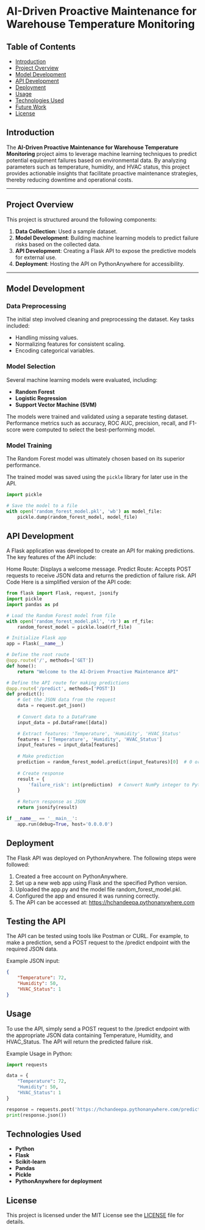 # AI-Driven Proactive Maintenance for Warehouse Temperature Monitoring

## Table of Contents

- [Introduction](#introduction)
- [Project Overview](#project-overview)
- [Model Development](#model-development)
- [API Development](#api-development)
- [Deployment](#deployment)
- [Usage](#usage)
- [Technologies Used](#technologies-used)
- [Future Work](#future-work)
- [License](#license)

## Introduction

The **AI-Driven Proactive Maintenance for Warehouse Temperature Monitoring** project aims to leverage machine learning techniques to predict potential equipment failures based on environmental data. By analyzing parameters such as temperature, humidity, and HVAC status, this project provides actionable insights that facilitate proactive maintenance strategies, thereby reducing downtime and operational costs.

---

## Project Overview

This project is structured around the following components:

1. **Data Collection**: Used a sample dataset.
2. **Model Development**: Building machine learning models to predict failure risks based on the collected data.
3. **API Development**: Creating a Flask API to expose the predictive models for external use.
4. **Deployment**: Hosting the API on PythonAnywhere for accessibility.

---

## Model Development

### Data Preprocessing

The initial step involved cleaning and preprocessing the dataset. Key tasks included:
- Handling missing values.
- Normalizing features for consistent scaling.
- Encoding categorical variables.

### Model Selection

Several machine learning models were evaluated, including:
- **Random Forest**
- **Logistic Regression**
- **Support Vector Machine (SVM)**

The models were trained and validated using a separate testing dataset. Performance metrics such as accuracy, ROC AUC, precision, recall, and F1-score were computed to select the best-performing model.

### Model Training

The Random Forest model was ultimately chosen based on its superior performance.

The trained model was saved using the `pickle` library for later use in the API.
```py
import pickle

# Save the model to a file
with open('random_forest_model.pkl', 'wb') as model_file:
    pickle.dump(random_forest_model, model_file)
```
## API Development
A Flask application was developed to create an API for making predictions. The key features of the API include:

Home Route: Displays a welcome message.
Predict Route: Accepts POST requests to receive JSON data and returns the prediction of failure risk.
API Code
Here is a simplified version of the API code:
```py
from flask import Flask, request, jsonify
import pickle
import pandas as pd

# Load the Random Forest model from file
with open('random_forest_model.pkl', 'rb') as rf_file:
    random_forest_model = pickle.load(rf_file)

# Initialize Flask app
app = Flask(__name__)

# Define the root route
@app.route('/', methods=['GET'])
def home():
    return "Welcome to the AI-Driven Proactive Maintenance API"

# Define the API route for making predictions
@app.route('/predict', methods=['POST'])
def predict():
    # Get the JSON data from the request
    data = request.get_json()
    
    # Convert data to a DataFrame
    input_data = pd.DataFrame([data])

    # Extract features: 'Temperature', 'Humidity', 'HVAC_Status'
    features = ['Temperature', 'Humidity', 'HVAC_Status']
    input_features = input_data[features]
    
    # Make prediction
    prediction = random_forest_model.predict(input_features)[0]  # 0 or 1
    
    # Create response
    result = {
        'failure_risk': int(prediction)  # Convert NumPy integer to Python int
    }
    
    # Return response as JSON
    return jsonify(result)

if __name__ == '__main__':
    app.run(debug=True, host='0.0.0.0')
```
## Deployment
The Flask API was deployed on PythonAnywhere. The following steps were followed:

1. Created a free account on PythonAnywhere.
2. Set up a new web app using Flask and the specified Python version.
3. Uploaded the app.py and the model file random_forest_model.pkl.
4. Configured the app and ensured it was running correctly.
5. The API can be accessed at: https://hchandeepa.pythonanywhere.com

## Testing the API
The API can be tested using tools like Postman or CURL. For example, to make a prediction, send a POST request to the /predict endpoint with the required JSON data.

Example JSON input:
```json
{
    "Temperature": 72,
    "Humidity": 50,
    "HVAC_Status": 1
}
```
## Usage
To use the API, simply send a POST request to the /predict endpoint with the appropriate JSON data containing Temperature, Humidity, and HVAC_Status. The API will return the predicted failure risk.

Example Usage in Python:

```py
import requests

data = {
    "Temperature": 72,
    "Humidity": 50,
    "HVAC_Status": 1
}

response = requests.post('https://hchandeepa.pythonanywhere.com/predict', json=data)
print(response.json())

```
## Technologies Used
- **Python**
- **Flask**
- **Scikit-learn**
- **Pandas**
- **Pickle**
- **PythonAnywhere for deployment**

## License
This project is licensed under the MIT License see the [LICENSE](LICENSE) file for details.
